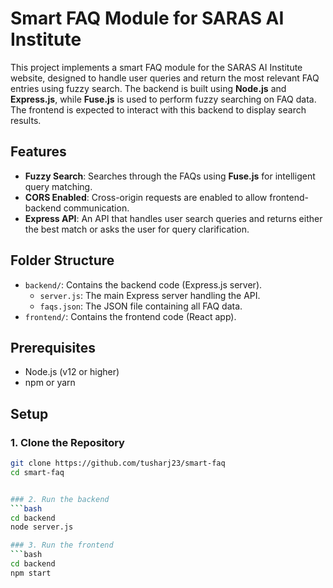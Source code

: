 # Smart FAQ Module for SARAS AI Institute

This project implements a smart FAQ module for the SARAS AI Institute website, designed to handle user queries and return the most relevant FAQ entries using fuzzy search. The backend is built using **Node.js** and **Express.js**, while **Fuse.js** is used to perform fuzzy searching on FAQ data. The frontend is expected to interact with this backend to display search results.

## Features

- **Fuzzy Search**: Searches through the FAQs using **Fuse.js** for intelligent query matching.
- **CORS Enabled**: Cross-origin requests are enabled to allow frontend-backend communication.
- **Express API**: An API that handles user search queries and returns either the best match or asks the user for query clarification.

## Folder Structure

- `backend/`: Contains the backend code (Express.js server).
  - `server.js`: The main Express server handling the API.
  - `faqs.json`: The JSON file containing all FAQ data.
- `frontend/`: Contains the frontend code (React app).

## Prerequisites

- Node.js (v12 or higher)
- npm or yarn

## Setup

### 1. Clone the Repository
```bash
git clone https://github.com/tusharj23/smart-faq
cd smart-faq


### 2. Run the backend
```bash
cd backend
node server.js

### 3. Run the frontend
```bash
cd backend
npm start




